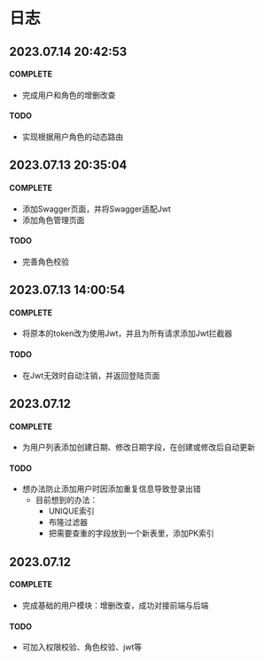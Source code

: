 # 日志
## 2023.07.14 20:42:53

#### COMPLETE

+ 完成用户和角色的增删改查

#### TODO

+ 实现根据用户角色的动态路由

## 2023.07.13 20:35:04

#### COMPLETE

+ 添加Swagger页面，并将Swagger适配Jwt
+ 添加角色管理页面

#### TODO

+ 完善角色校验

## 2023.07.13 14:00:54

#### COMPLETE

+ 将原本的token改为使用Jwt，并且为所有请求添加Jwt拦截器

#### TODO

+ 在Jwt无效时自动注销，并返回登陆页面

## 2023.07.12

#### COMPLETE

* 为用户列表添加创建日期、修改日期字段，在创建或修改后自动更新

#### TODO

* 想办法防止添加用户时因添加重复信息导致登录出错
  * 目前想到的办法：
    * UNIQUE索引
    * 布隆过滤器
    * 把需要查重的字段放到一个新表里，添加PK索引

## 2023.07.12

#### COMPLETE

+ 完成基础的用户模块：增删改查，成功对接前端与后端

#### TODO

+ 可加入权限校验、角色校验、jwt等

